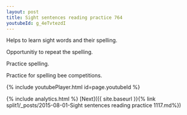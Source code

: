 ```yaml
---
layout: post
title: Sight sentences reading practice 764
youtubeId: g_4eTvtezdI
---
```

 
 
Helps to learn sight words and their spelling.

Opportunitiy to repeat the spelling. 

Practice spelling. 
 
Practice for spelling bee competitions. 
 
{% include youtubePlayer.html id=page.youtubeId %}
 
 
{% include analytics.html %} 
[Next]({{ site.baseurl }}{% link  split1/_posts/2015-08-01-Sight sentences reading practice 1117.md%})
 
